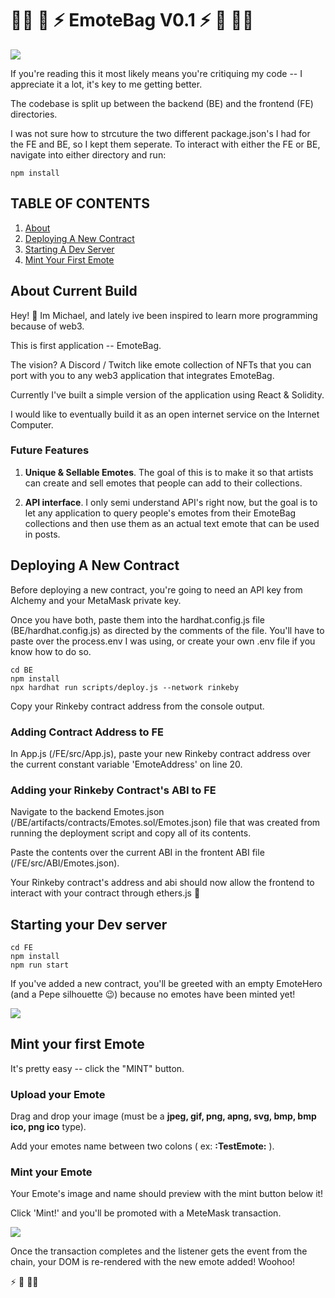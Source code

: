 # 🧙‍♂️ 🦀 ⚡️ EmoteBag V0.1 ⚡️ 🦀 🧙‍♂️

![](https://ipfs.io/ipfs/QmRpg5i7WN1ZHuTGc2Di1uyR1SQRNTzF8AqPYqrMcLCZnM)

If you're reading this it most likely means you're critiquing my code -- I appreciate it a lot, it's key to me getting better. 

The codebase is split up between the backend (BE) and the frontend (FE) directories. 

I was not sure how to strcuture the two different package.json's I had for the FE and BE, so I kept them seperate. To interact with either the FE or BE, navigate into either directory and run:

    npm install

## TABLE OF CONTENTS
1) [About](#about-current-build) 
2) [Deploying A New Contract](#deploying-a-new-contract)
3) [Starting A Dev Server](#starting-your-dev-server)
4) [Mint Your First Emote](#mint-your-first-emote)

## About Current Build

Hey! 👋 Im Michael, and lately ive been inspired to learn more programming because of web3.

This is first application -- EmoteBag. 

The vision? A Discord / Twitch like emote collection of NFTs that you can port with you to any web3 application that integrates EmoteBag.

Currently I've built a simple version of the application using React & Solidity. 

I would like to eventually build it as an open internet service on the Internet Computer.

### Future Features

1) **Unique & Sellable Emotes**. The goal of this is to make it so that artists can create and sell emotes that people can add to their collections. 
   
2) **API interface**. I only semi understand API's right now, but the goal is to let any application to query people's emotes from their EmoteBag collections and then use them as an actual text emote that can be used in posts.

## Deploying A New Contract 

Before deploying a new contract, you're going to need an API key from Alchemy and your MetaMask private key.

Once you have both, paste them into the hardhat.config.js file (BE/hardhat.config.js) as directed by the comments of the file. You'll have to paste over the process.env I was using, or create your own .env file if you know how to do so.

    cd BE
    npm install
    npx hardhat run scripts/deploy.js --network rinkeby

Copy your Rinkeby contract address from the console output.

### Adding Contract Address to FE

In App.js (/FE/src/App.js), paste your new Rinkeby contract address over the current constant variable 'EmoteAddress' on line 20.

### Adding your Rinkeby Contract's ABI to FE

Navigate to the backend Emotes.json (/BE/artifacts/contracts/Emotes.sol/Emotes.json) file that was created from running the deployment script and copy all of its contents.

Paste the contents over the current ABI in the frontent ABI file (/FE/src/ABI/Emotes.json). 

Your Rinkeby contract's address and abi should now allow the frontend to interact with your contract through ethers.js 🥳

## Starting your Dev server

    cd FE
    npm install
    npm run start

If you've added a new contract, you'll be greeted with an empty EmoteHero (and a Pepe silhouette 😉) because no emotes have been minted yet! 

![](https://ipfs.io/ipfs/QmTttTcEequka13Ug9d4YNbjjhUbDZ62BPHDVpcpg8goB7)

## Mint your first Emote

It's pretty easy -- click the "MINT" button.

### Upload your Emote
 
Drag and drop your image (must be a **jpeg, gif, png, apng, svg, bmp, bmp ico, png ico** type). 

Add your emotes name between two colons ( ex: **:TestEmote:** ).

### Mint your Emote

Your Emote's image and name should preview with the mint button below it!

Click 'Mint!' and you'll be promoted with a MeteMask transaction. 

![](https://ipfs.io/ipfs/QmPrKUAa1Zxn91mPNyaHgWWzWmJqMgW4VhP5Me6y23uVnX)


Once the transaction completes and the listener gets the event from the chain, your DOM is re-rendered with the new emote added! Woohoo!


⚡️ 🦀 🧙‍♂️
